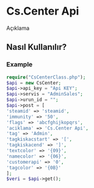 Cs.Center Api
===========

Açıklama

Nasıl Kullanılır?
----------

### Example

```php
require("CsCenterClass.php");
$api = new CsCenter;
$api->api_key = "Api KEY";
$api->servis = "AdminSales";
$api->urun_id = "";
$api->post = [
'steamid' => 'steamid',
'immunity' => '50',
'flags' => 'abcfghijkopqrs',
'aciklama' => 'Cs.Center Api',
'tag' => 'Admin',
'tagkiskacstart' => '[',
'tagkiskacend' => ']',
'textcolor' => '{09}',
'namecolor' => '{06}',
'customerapi' => '0',
'tagcolor' => '{0B}'
];
$veri = $api->get();
```
